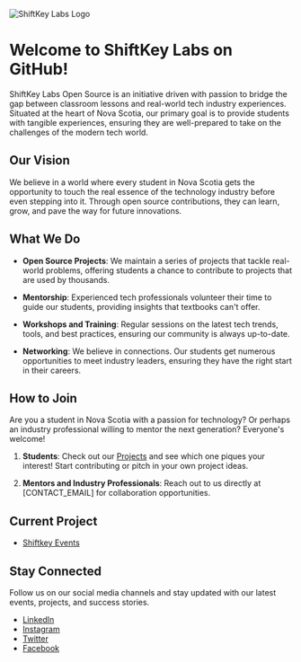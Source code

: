 ![ShiftKey Labs Logo](https://shiftkeylabs.ca/wp-content/uploads/2022/12/shiftkey-logo-white-4.png)  

# Welcome to ShiftKey Labs on GitHub! 

ShiftKey Labs Open Source is an initiative driven with passion to bridge the gap between classroom lessons and real-world tech industry experiences. Situated at the heart of Nova Scotia, our primary goal is to provide students with tangible experiences, ensuring they are well-prepared to take on the challenges of the modern tech world.

## Our Vision

We believe in a world where every student in Nova Scotia gets the opportunity to touch the real essence of the technology industry before even stepping into it. Through open source contributions, they can learn, grow, and pave the way for future innovations.

## What We Do

- **Open Source Projects**: We maintain a series of projects that tackle real-world problems, offering students a chance to contribute to projects that are used by thousands.

- **Mentorship**: Experienced tech professionals volunteer their time to guide our students, providing insights that textbooks can't offer.

- **Workshops and Training**: Regular sessions on the latest tech trends, tools, and best practices, ensuring our community is always up-to-date.

- **Networking**: We believe in connections. Our students get numerous opportunities to meet industry leaders, ensuring they have the right start in their careers.

## How to Join

Are you a student in Nova Scotia with a passion for technology? Or perhaps an industry professional willing to mentor the next generation? Everyone's welcome!

1. **Students**: Check out our [Projects](#) and see which one piques your interest! Start contributing or pitch in your own project ideas.

2. **Mentors and Industry Professionals**: Reach out to us directly at [CONTACT_EMAIL] for collaboration opportunities.

## Current Project

- [Shiftkey Events](#)


## Stay Connected

Follow us on our social media channels and stay updated with our latest events, projects, and success stories.

- [LinkedIn](https://www.linkedin.com/company/shiftkeylabs/)
- [Instagram](https://www.instagram.com/shiftkeylabs/)
- [Twitter](https://twitter.com/shiftkeylabs)
- [Facebook](https://www.facebook.com/shiftkeylabs)


